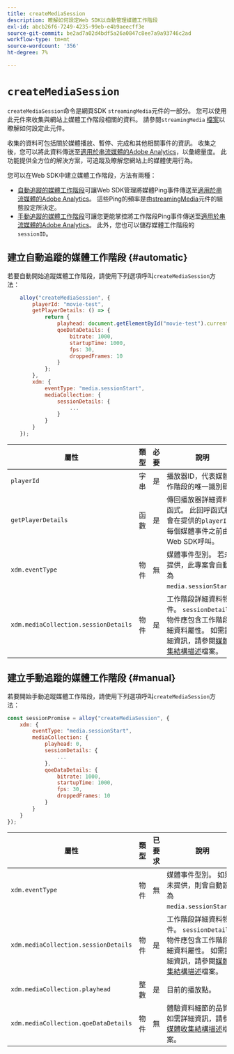 ```yaml
---
title: createMediaSession
description: 瞭解如何設定Web SDK以自動管理媒體工作階段
exl-id: abcb26f6-7249-4235-99eb-e4b9aeecff3e
source-git-commit: be2ad7a02d4bdf5a26a0847c8ee7a9a93746c2ad
workflow-type: tm+mt
source-wordcount: '356'
ht-degree: 7%

---
```


# `createMediaSession`

`createMediaSession`命令是網頁SDK `streamingMedia`元件的一部分。 您可以使用此元件來收集與網站上媒體工作階段相關的資料。 請參閱`streamingMedia` [檔案](configure/streamingmedia.md)以瞭解如何設定此元件。

收集的資料可包括關於媒體播放、暫停、完成和其他相關事件的資訊。 收集之後，您可以將此資料傳送至[適用於串流媒體的Adobe Analytics](https://experienceleague.adobe.com/zh-hant/docs/media-analytics/using/media-overview)，以彙總量度。 此功能提供全方位的解決方案，可追蹤及瞭解您網站上的媒體使用行為。

您可以在Web SDK中建立媒體工作階段，方法有兩種：

* [自動追蹤的媒體工作階段](#automatic)可讓Web SDK管理將媒體Ping事件傳送至[適用於串流媒體的Adobe Analytics](https://experienceleague.adobe.com/zh-hant/docs/media-analytics/using/media-overview)。 這些Ping的頻率是由[streamingMedia](configure/streamingmedia.md)元件的組態設定所決定。
* [手動追蹤的媒體工作階段](#manual)可讓您更能掌控將工作階段Ping事件傳送至[適用於串流媒體的Adobe Analytics](https://experienceleague.adobe.com/zh-hant/docs/media-analytics/using/media-overview)。 此外，您也可以儲存媒體工作階段的`sessionID`。

## 建立自動追蹤的媒體工作階段 {#automatic}

若要自動開始追蹤媒體工作階段，請使用下列選項呼叫`createMediaSession`方法：

```javascript
    alloy("createMediaSession", {
        playerId: "movie-test",
        getPlayerDetails: () => {
            return {
                playhead: document.getElementById("movie-test").currentTime,
                qoeDataDetails: {
                    bitrate: 1000,
                    startupTime: 1000,
                    fps: 30,
                    droppedFrames: 10
                }
            };
        },
        xdm: {
            eventType: "media.sessionStart",
            mediaCollection: {
                sessionDetails: {
                    ...
                }
            }
        }
    });
```

| 屬性 | 類型 | 必要 | 說明 |
|---------|----------|---------|---------|
| `playerId` | 字串 | 是 | 播放器ID，代表媒體工作階段的唯一識別碼。 |
| `getPlayerDetails` | 函數 | 是 | 傳回播放器詳細資料的函式。 此回呼函式將會在提供的`playerId`的每個媒體事件之前由Web SDK呼叫。 |
| `xdm.eventType` | 物件 | 無 | 媒體事件型別。 若未提供，此專案會自動設為`media.sessionStart`。 |
| `xdm.mediaCollection.sessionDetails` | 物件 | 是 | 工作階段詳細資料物件。 `sessionDetails`物件應包含工作階段詳細資料屬性。 如需詳細資訊，請參閱[媒體收集結構描述](../../xdm/data-types/media-collection-details.md)檔案。 |


## 建立手動追蹤的媒體工作階段 {#manual}

若要開始手動追蹤媒體工作階段，請使用下列選項呼叫`createMediaSession`方法：

```javascript
const sessionPromise = alloy("createMediaSession", {
    xdm: {
        eventType: "media.sessionStart",
        mediaCollection: {
            playhead: 0,
            sessionDetails: {
                ...
            },
            qoeDataDetails: {
                bitrate: 1000,
                startupTime: 1000,
                fps: 30,
                droppedFrames: 10
            }
        }
    }
});
```

| 屬性 | 類型 | 已要求 | 說明 |
|---------|----------|---------|---------|
| `xdm.eventType` | 物件 | 無 | 媒體事件型別。 如果未提供，則會自動設定為`media.sessionStart`。 |
| `xdm.mediaCollection.sessionDetails` | 物件 | 是 | 工作階段詳細資料物件。 `sessionDetails`物件應包含工作階段詳細資料屬性。 如需詳細資訊，請參閱[媒體收集結構描述](../../xdm/data-types/media-collection-details.md)檔案。 |
| `xdm.mediaCollection.playhead` | 整數 | 是 | 目前的播放點。 |
| `xdm.mediaCollection.qoeDataDetails` | 物件 | 無 | 體驗資料細節的品質。 如需詳細資訊，請參閱[媒體收集結構描述](../../xdm/data-types/media-collection-details.md)檔案。 |
